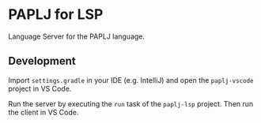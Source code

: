 # PAPLJ for LSP
Language Server for the PAPLJ language.

## Development
Import `settings.gradle` in your IDE (e.g. IntelliJ) and open the `paplj-vscode`
project in VS Code.

Run the server by executing the `run` task of the `paplj-lsp` project. Then
run the client in VS Code.

